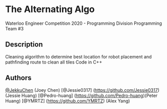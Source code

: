 # The Alternating Algo 
Waterloo Engineer Competition 2020 - Programming Division 
Programming Team #3

## Description
Cleaning algorithm to determine best location for robot placement and pathfinding route to clean all tiles 
Code in C++



## Authors
[@JekkuChen](https://github.com/JekkuChen) (Joey Chen)
[@Jessie0317] (https://github.com/Jessie0317) (Jessie Huang)
[@Pedro-huang] (https://github.com/Pedro-huang)(Peter Huang)
[@YMRTZ] (https://github.com/YMRTZ) (Alex Yang)

